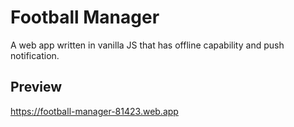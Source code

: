 # Football Manager

A web app written in vanilla JS that has offline capability and push notification.

## Preview

https://football-manager-81423.web.app
